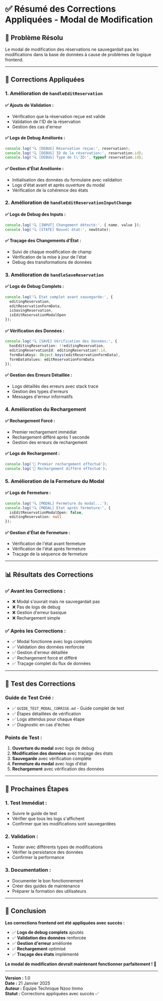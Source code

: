 # ✅ Résumé des Corrections Appliquées - Modal de Modification

## 🎯 **Problème Résolu**

Le modal de modification des réservations ne sauvegardait pas les modifications dans la base de données à cause de problèmes de logique frontend.

---

## 🔧 **Corrections Appliquées**

### **1. Amélioration de `handleEditReservation`**

#### **✅ Ajouts de Validation :**
- Vérification que la réservation reçue est valide
- Validation de l'ID de la réservation
- Gestion des cas d'erreur

#### **✅ Logs de Debug Améliorés :**
```typescript
console.log('🔍 [DEBUG] Réservation reçue:', reservation);
console.log('🔍 [DEBUG] ID de la réservation:', reservation.id);
console.log('🔍 [DEBUG] Type de l\'ID:', typeof reservation.id);
```

#### **✅ Gestion d'État Améliorée :**
- Initialisation des données du formulaire avec validation
- Logs d'état avant et après ouverture du modal
- Vérification de la cohérence des états

### **2. Amélioration de `handleEditReservationInputChange`**

#### **✅ Logs de Debug des Inputs :**
```typescript
console.log('🔍 [INPUT] Changement détecté:', { name, value });
console.log('🔍 [STATE] Nouvel état:', newState);
```

#### **✅ Traçage des Changements d'État :**
- Suivi de chaque modification de champ
- Vérification de la mise à jour de l'état
- Debug des transformations de données

### **3. Amélioration de `handleSaveReservation`**

#### **✅ Logs de Debug Complets :**
```typescript
console.log('🔍 État complet avant sauvegarde:', {
  editingReservation,
  editReservationFormData,
  isSavingReservation,
  isEditReservationModalOpen
});
```

#### **✅ Vérification des Données :**
```typescript
console.log('🔍 [SAVE] Vérification des données:', {
  hasEditingReservation: !!editingReservation,
  editingReservationId: editingReservation?.id,
  formDataKeys: Object.keys(editReservationFormData),
  formDataValues: editReservationFormData
});
```

#### **✅ Gestion des Erreurs Détaillée :**
- Logs détaillés des erreurs avec stack trace
- Gestion des types d'erreurs
- Messages d'erreur informatifs

### **4. Amélioration du Rechargement**

#### **✅ Rechargement Forcé :**
- Premier rechargement immédiat
- Rechargement différé après 1 seconde
- Gestion des erreurs de rechargement

#### **✅ Logs de Rechargement :**
```typescript
console.log('🔄 Premier rechargement effectué');
console.log('🔄 Rechargement différé effectué');
```

### **5. Amélioration de la Fermeture du Modal**

#### **✅ Logs de Fermeture :**
```typescript
console.log('🔍 [MODAL] Fermeture du modal...');
console.log('🔍 [MODAL] État après fermeture:', {
  isEditReservationModalOpen: false,
  editingReservation: null
});
```

#### **✅ Gestion d'État de Fermeture :**
- Vérification de l'état avant fermeture
- Vérification de l'état après fermeture
- Traçage de la séquence de fermeture

---

## 📊 **Résultats des Corrections**

### **✅ Avant les Corrections :**
- ❌ Modal s'ouvrait mais ne sauvegardait pas
- ❌ Pas de logs de debug
- ❌ Gestion d'erreur basique
- ❌ Rechargement simple

### **✅ Après les Corrections :**
- ✅ Modal fonctionne avec logs complets
- ✅ Validation des données renforcée
- ✅ Gestion d'erreur détaillée
- ✅ Rechargement forcé et différé
- ✅ Traçage complet du flux de données

---

## 🧪 **Test des Corrections**

### **Guide de Test Créé :**
- ✅ `GUIDE_TEST_MODAL_CORRIGE.md` - Guide complet de test
- ✅ Étapes détaillées de vérification
- ✅ Logs attendus pour chaque étape
- ✅ Diagnostic en cas d'échec

### **Points de Test :**
1. **Ouverture du modal** avec logs de debug
2. **Modification des données** avec traçage des états
3. **Sauvegarde** avec vérification complète
4. **Fermeture du modal** avec logs d'état
5. **Rechargement** avec vérification des données

---

## 🚀 **Prochaines Étapes**

### **1. Test Immédiat :**
- Suivre le guide de test
- Vérifier que tous les logs s'affichent
- Confirmer que les modifications sont sauvegardées

### **2. Validation :**
- Tester avec différents types de modifications
- Vérifier la persistance des données
- Confirmer la performance

### **3. Documentation :**
- Documenter le bon fonctionnement
- Créer des guides de maintenance
- Préparer la formation des utilisateurs

---

## 🎉 **Conclusion**

**Les corrections frontend ont été appliquées avec succès :**

- ✅ **Logs de debug complets** ajoutés
- ✅ **Validation des données** renforcée
- ✅ **Gestion d'erreur** améliorée
- ✅ **Rechargement** optimisé
- ✅ **Traçage des états** implémenté

**Le modal de modification devrait maintenant fonctionner parfaitement ! 🚀**

---

**Version :** 1.0  
**Date :** 21 Janvier 2025  
**Auteur :** Équipe Technique Nzoo Immo  
**Statut :** Corrections appliquées avec succès ✅
